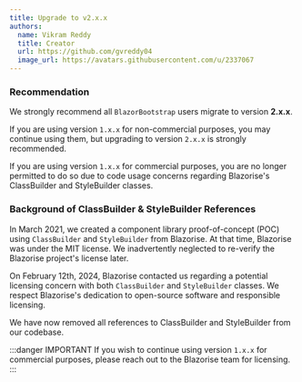 ```yaml
---
title: Upgrade to v2.x.x
authors:
  name: Vikram Reddy
  title: Creator
  url: https://github.com/gvreddy04
  image_url: https://avatars.githubusercontent.com/u/2337067
---
```


### Recommendation

We strongly recommend all `BlazorBootstrap` users migrate to version **2.x.x**.

If you are using version `1.x.x` for non-commercial purposes, you may continue using them, but upgrading to version `2.x.x` is strongly recommended.

If you are using version `1.x.x` for commercial purposes, you are no longer permitted to do so due to code usage concerns regarding Blazorise's ClassBuilder and StyleBuilder classes.

### Background of ClassBuilder & StyleBuilder References

In March 2021, we created a component library proof-of-concept (POC) using `ClassBuilder` and `StyleBuilder` from Blazorise. At that time, Blazorise was under the MIT license. We inadvertently neglected to re-verify the Blazorise project's license later.

On February 12th, 2024, Blazorise contacted us regarding a potential licensing concern with both `ClassBuilder` and `StyleBuilder` classes. We respect Blazorise's dedication to open-source software and responsible licensing.

We have now removed all references to ClassBuilder and StyleBuilder from our codebase.

:::danger IMPORTANT
If you wish to continue using version `1.x.x` for commercial purposes, please reach out to the Blazorise team for licensing.
:::
